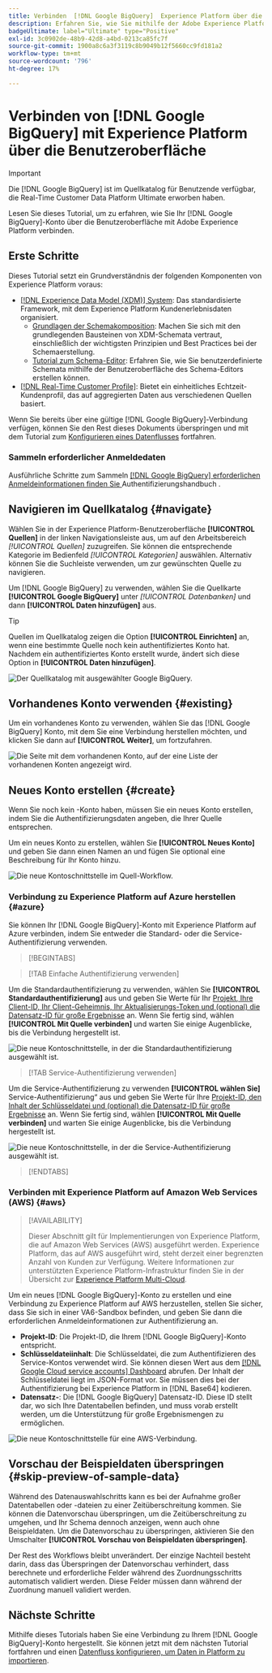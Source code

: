 ```yaml
---
title: Verbinden  [!DNL Google BigQuery]  Experience Platform über die Benutzeroberfläche
description: Erfahren Sie, wie Sie mithilfe der Adobe Experience Platform-Benutzeroberfläche eine Google BigQuery-Quellverbindung erstellen.
badgeUltimate: label="Ultimate" type="Positive"
exl-id: 3c0902de-48b9-42d8-a4bd-0213ca85fc7f
source-git-commit: 1900a8c6a3f3119c8b9049b12f5660cc9fd181a2
workflow-type: tm+mt
source-wordcount: '796'
ht-degree: 17%

---
```


# Verbinden von [!DNL Google BigQuery] mit Experience Platform über die Benutzeroberfläche

>[!IMPORTANT]
>
>Die [!DNL Google BigQuery] ist im Quellkatalog für Benutzende verfügbar, die Real-Time Customer Data Platform Ultimate erworben haben.

Lesen Sie dieses Tutorial, um zu erfahren, wie Sie Ihr [!DNL Google BigQuery]-Konto über die Benutzeroberfläche mit Adobe Experience Platform verbinden.

## Erste Schritte

Dieses Tutorial setzt ein Grundverständnis der folgenden Komponenten von Experience Platform voraus:

* [[!DNL Experience Data Model (XDM)] System](../../../../../xdm/home.md): Das standardisierte Framework, mit dem Experience Platform Kundenerlebnisdaten organisiert.
   * [Grundlagen der Schemakomposition](../../../../../xdm/schema/composition.md): Machen Sie sich mit den grundlegenden Bausteinen von XDM-Schemata vertraut, einschließlich der wichtigsten Prinzipien und Best Practices bei der Schemaerstellung.
   * [Tutorial zum Schema-Editor](../../../../../xdm/tutorials/create-schema-ui.md): Erfahren Sie, wie Sie benutzerdefinierte Schemata mithilfe der Benutzeroberfläche des Schema-Editors erstellen können.
* [[!DNL Real-Time Customer Profile]](../../../../../profile/home.md): Bietet ein einheitliches Echtzeit-Kundenprofil, das auf aggregierten Daten aus verschiedenen Quellen basiert.

Wenn Sie bereits über eine gültige [!DNL Google BigQuery]-Verbindung verfügen, können Sie den Rest dieses Dokuments überspringen und mit dem Tutorial zum [Konfigurieren eines Datenflusses](../../dataflow/databases.md) fortfahren.

### Sammeln erforderlicher Anmeldedaten

Ausführliche Schritte zum Sammeln [[!DNL Google BigQuery]  erforderlichen Anmeldeinformationen finden Sie ](../../../../connectors/databases/bigquery.md#prerequisites) Authentifizierungshandbuch .

## Navigieren im Quellkatalog {#navigate}

Wählen Sie in der Experience Platform-Benutzeroberfläche **[!UICONTROL Quellen]** in der linken Navigationsleiste aus, um auf den Arbeitsbereich *[!UICONTROL Quellen]* zuzugreifen. Sie können die entsprechende Kategorie im Bedienfeld *[!UICONTROL Kategorien]* auswählen. Alternativ können Sie die Suchleiste verwenden, um zur gewünschten Quelle zu navigieren.

Um [!DNL Google BigQuery] zu verwenden, wählen Sie die Quellkarte **[!UICONTROL Google BigQuery]** unter *[!UICONTROL Datenbanken]* und dann **[!UICONTROL Daten hinzufügen]** aus.

>[!TIP]
>
>Quellen im Quellkatalog zeigen die Option **[!UICONTROL Einrichten]** an, wenn eine bestimmte Quelle noch kein authentifiziertes Konto hat. Nachdem ein authentifiziertes Konto erstellt wurde, ändert sich diese Option in **[!UICONTROL Daten hinzufügen]**.

![Der Quellkatalog mit ausgewählter Google BigQuery.](../../../../images/tutorials/create/google-big-query/catalog.png)

## Vorhandenes Konto verwenden {#existing}

Um ein vorhandenes Konto zu verwenden, wählen Sie das [!DNL Google BigQuery] Konto, mit dem Sie eine Verbindung herstellen möchten, und klicken Sie dann auf **[!UICONTROL Weiter]**, um fortzufahren.

![Die Seite mit dem vorhandenen Konto, auf der eine Liste der vorhandenen Konten angezeigt wird.](../../../../images/tutorials/create/google-big-query/existing.png)

## Neues Konto erstellen {#create}

Wenn Sie noch kein -Konto haben, müssen Sie ein neues Konto erstellen, indem Sie die Authentifizierungsdaten angeben, die Ihrer Quelle entsprechen.

Um ein neues Konto zu erstellen, wählen Sie **[!UICONTROL Neues Konto]** und geben Sie dann einen Namen an und fügen Sie optional eine Beschreibung für Ihr Konto hinzu.

![Die neue Kontoschnittstelle im Quell-Workflow.](../../../../images/tutorials/create/google-big-query/new.png)

### Verbindung zu Experience Platform auf Azure herstellen {#azure}

Sie können Ihr [!DNL Google BigQuery]-Konto mit Experience Platform auf Azure verbinden, indem Sie entweder die Standard- oder die Service-Authentifizierung verwenden.

>[!BEGINTABS]

>[!TAB Einfache Authentifizierung verwenden]

Um die Standardauthentifizierung zu verwenden, wählen Sie **[!UICONTROL Standardauthentifizierung]** aus und geben Sie Werte für Ihr [Projekt, Ihre Client-ID, Ihr Client-Geheimnis, Ihr Aktualisierungs-Token und (optional) die Datensatz-ID für große Ergebnisse](../../../../connectors/databases/bigquery.md#generate-your-google-bigquery-credentials) an. Wenn Sie fertig sind, wählen **[!UICONTROL Mit Quelle verbinden]** und warten Sie einige Augenblicke, bis die Verbindung hergestellt ist.

![Die neue Kontoschnittstelle, in der die Standardauthentifizierung ausgewählt ist.](../../../../images/tutorials/create/google-big-query/basic-auth.png)

>[!TAB Service-Authentifizierung verwenden]

Um die Service-Authentifizierung zu verwenden **[!UICONTROL wählen Sie]** Service-Authentifizierung“ aus und geben Sie Werte für Ihre [Projekt-ID, den Inhalt der Schlüsseldatei und (optional) die Datensatz-ID für große Ergebnisse](../../../../connectors/databases/bigquery.md#generate-your-google-bigquery-credentials) an. Wenn Sie fertig sind, wählen **[!UICONTROL Mit Quelle verbinden]** und warten Sie einige Augenblicke, bis die Verbindung hergestellt ist.

![Die neue Kontoschnittstelle, in der die Service-Authentifizierung ausgewählt ist.](../../../../images/tutorials/create/google-big-query/service-auth.png)

>[!ENDTABS]

### Verbinden mit Experience Platform auf Amazon Web Services (AWS) {#aws}

>[!AVAILABILITY]
>
>Dieser Abschnitt gilt für Implementierungen von Experience Platform, die auf Amazon Web Services (AWS) ausgeführt werden. Experience Platform, das auf AWS ausgeführt wird, steht derzeit einer begrenzten Anzahl von Kunden zur Verfügung. Weitere Informationen zur unterstützten Experience Platform-Infrastruktur finden Sie in der Übersicht zur [Experience Platform Multi-Cloud](../../../../../landing/multi-cloud.md).

Um ein neues [!DNL Google BigQuery]-Konto zu erstellen und eine Verbindung zu Experience Platform auf AWS herzustellen, stellen Sie sicher, dass Sie sich in einer VA6-Sandbox befinden, und geben Sie dann die erforderlichen Anmeldeinformationen zur Authentifizierung an.

* **Projekt-ID**: Die Projekt-ID, die Ihrem [!DNL Google BigQuery]-Konto entspricht.
* **Schlüsseldateiinhalt**: Die Schlüsseldatei, die zum Authentifizieren des Service-Kontos verwendet wird. Sie können diesen Wert aus dem [[!DNL Google Cloud service accounts] Dashboard](https://console.cloud.google.com) abrufen. Der Inhalt der Schlüsseldatei liegt im JSON-Format vor. Sie müssen dies bei der Authentifizierung bei Experience Platform in [!DNL Base64] kodieren.
* **Datensatz-**: Die [!DNL Google BigQuery] Datensatz-ID. Diese ID stellt dar, wo sich Ihre Datentabellen befinden, und muss vorab erstellt werden, um die Unterstützung für große Ergebnismengen zu ermöglichen.

![Die neue Kontoschnittstelle für eine AWS-Verbindung.](../../../../images/tutorials/create/google-big-query/aws.png)

## Vorschau der Beispieldaten überspringen {#skip-preview-of-sample-data}

Während des Datenauswahlschritts kann es bei der Aufnahme großer Datentabellen oder -dateien zu einer Zeitüberschreitung kommen. Sie können die Datenvorschau überspringen, um die Zeitüberschreitung zu umgehen, und Ihr Schema dennoch anzeigen, wenn auch ohne Beispieldaten. Um die Datenvorschau zu überspringen, aktivieren Sie den Umschalter **[!UICONTROL Vorschau von Beispieldaten überspringen]**.

Der Rest des Workflows bleibt unverändert. Der einzige Nachteil besteht darin, dass das Überspringen der Datenvorschau verhindert, dass berechnete und erforderliche Felder während des Zuordnungsschritts automatisch validiert werden. Diese Felder müssen dann während der Zuordnung manuell validiert werden.

## Nächste Schritte

Mithilfe dieses Tutorials haben Sie eine Verbindung zu Ihrem [!DNL Google BigQuery]-Konto hergestellt. Sie können jetzt mit dem nächsten Tutorial fortfahren und einen [Datenfluss konfigurieren, um Daten in Platform zu importieren](../../dataflow/databases.md).
